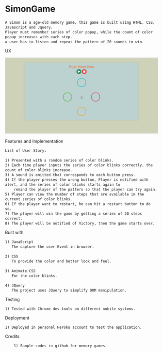 # SimonGame

	A Simon is a age-old memory game, this game is built using HTML, CSS, Javascript and Jquery.
	Player must remember series of color popup, while the count of color popup increases with each step.
	a user has to listen and repeat the pattern of 20 sounds to win.
	
UX

![](Screenshot_1.png)


Features and Implementation

	List of User Story:

	1) Presented with a random series of color blinks.
	2) Each time player inputs the series of color blinks correctly, the count of color blinks increase.
	3) A sound is emitted that corresponds to each button press.
	4) If the player presses the wrong button, Player is notified with alert, and the series of color blinks starts again to 
		remind the player of the pattern so that the player can try again.
	5) Player can view the number of steps that are available in the current series of color blinks.
	6) If the player want to restart, he can hit a restart button to do so.
	7) The player will win the game by getting a series of 20 steps correct. 
	8) The player will be notified of Victory, then the game starts over.
	
Built with

	1) JavaScript
	   The capture the user Event in browser.
	   
	2) CSS
	   To provide the color and better look and feel.
	   
	3) Animate.CSS
	   For the color blinks.

	4) JQuery
	   The project uses JQuery to simplify DOM manipulation.
	
Testing

	1) Tested with Chrome dev tools on different mobile systems.

	
Deployment

	1) Deployed in personal Heroku account to test the application.
	
Credits

        1) Sample codes in github for memory games.
